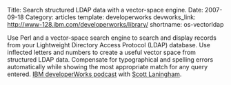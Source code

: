 Title: Search structured LDAP data with a vector-space engine.
Date: 2007-09-18
Category: articles
template: developerworks
devworks_link: http://www-128.ibm.com/developerworks/library/
shortname: os-vectorldap

Use Perl and a
vector-space search engine to search and display records from your
Lightweight Directory Access Protocol (LDAP) database. Use inflected
letters and numbers to create a useful vector space from structured LDAP
data. Compensate for typographical and spelling errors automatically
while showing the most appropriate match for any query entered.
[IBM developerWorks podcast](/files/podcasts/twodw102307.mp3) with [Scott Laningham](http://scottlaningham.com). 
